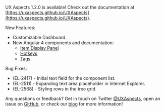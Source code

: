 UX Aspects 1.2.0 is available! Check out the documentation at [https://uxaspects.github.io/UXAspects](https://uxaspects.github.io/UXAspects).

New Features:
* Customizable Dashboard
* New Angular 4 components and documentation:
    * [Item Display Panel](https://uxaspects.github.io/UXAspects/#/components/panels#item-display-panel)
    * [Hotkeys](https://uxaspects.github.io/UXAspects/#/components/keyboard#hotkeys)
    * [Tags](https://uxaspects.github.io/UXAspects/#/components/input-controls#tags)

Bug Fixes:
* (EL-2417) - Initial text field for the component list.
* (EL-2511) - Expanding text area placeholder in Internet Explorer.
* (EL-2568) - Styling rows in the tree grid.

Any questions or feedback? Get in touch on Twitter [@UXAspects](https://twitter.com/UXAspects), open an issue on [GitHub](https://github.com/UXAspects/UXAspects/issues), or check our [blog](https://uxaspects.github.io/UXAspects/#/blog) for more information!